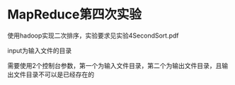 # MapReduce第四次实验

使用hadoop实现二次排序，实验要求见实验4SecondSort.pdf

input为输入文件的目录

需要使用2个控制台参数，第一个为输入文件目录，第二个为输出文件目录，且输出文件目录不可以是已经存在的